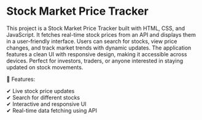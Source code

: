 # Stock Market Price Tracker   

This project is a Stock Market Price Tracker built with HTML, CSS, and JavaScript. It fetches real-time stock prices from an API and displays them in a user-friendly interface. Users can search for stocks, view price changes, and track market trends with dynamic updates. The application features a clean UI with responsive design, making it accessible across devices. Perfect for investors, traders, or anyone interested in staying updated on stock movements.   

🔹 Features:

✔ Live stock price updates  
✔ Search for different stocks  
✔ Interactive and responsive UI  
✔ Real-time data fetching using API  

